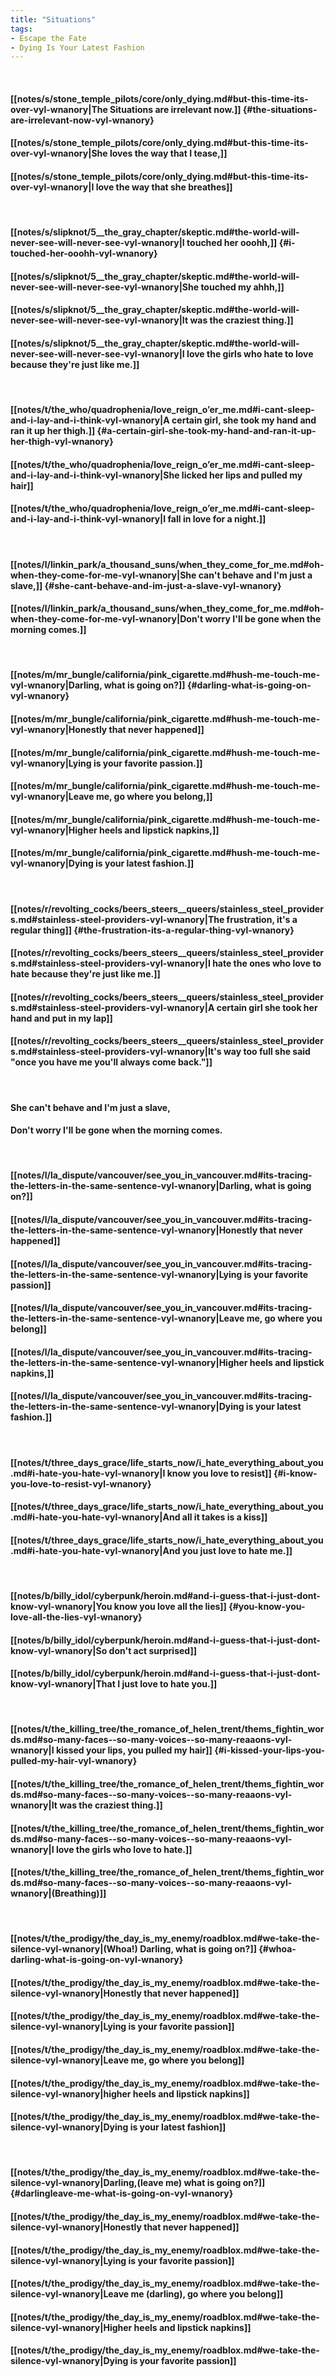 ```yaml
---
title: "Situations"
tags:
- Escape the Fate
- Dying Is Your Latest Fashion
---
```

&nbsp;
#### [[notes/s/stone_temple_pilots/core/only_dying.md#but-this-time-its-over-vyl-wnanory|The Situations are irrelevant now.]] {#the-situations-are-irrelevant-now-vyl-wnanory}
#### [[notes/s/stone_temple_pilots/core/only_dying.md#but-this-time-its-over-vyl-wnanory|She loves the way that I tease,]]
#### [[notes/s/stone_temple_pilots/core/only_dying.md#but-this-time-its-over-vyl-wnanory|I love the way that she breathes]]
&nbsp;
#### [[notes/s/slipknot/5__the_gray_chapter/skeptic.md#the-world-will-never-see-will-never-see-vyl-wnanory|I touched her ooohh,]] {#i-touched-her-ooohh-vyl-wnanory}
#### [[notes/s/slipknot/5__the_gray_chapter/skeptic.md#the-world-will-never-see-will-never-see-vyl-wnanory|She touched my ahhh,]]
#### [[notes/s/slipknot/5__the_gray_chapter/skeptic.md#the-world-will-never-see-will-never-see-vyl-wnanory|It was the craziest thing.]]
#### [[notes/s/slipknot/5__the_gray_chapter/skeptic.md#the-world-will-never-see-will-never-see-vyl-wnanory|I love the girls who hate to love because they're just like me.]]
&nbsp;
#### [[notes/t/the_who/quadrophenia/love_reign_o’er_me.md#i-cant-sleep-and-i-lay-and-i-think-vyl-wnanory|A certain girl, she took my hand and ran it up her thigh.]] {#a-certain-girl-she-took-my-hand-and-ran-it-up-her-thigh-vyl-wnanory}
#### [[notes/t/the_who/quadrophenia/love_reign_o’er_me.md#i-cant-sleep-and-i-lay-and-i-think-vyl-wnanory|She licked her lips and pulled my hair]]
#### [[notes/t/the_who/quadrophenia/love_reign_o’er_me.md#i-cant-sleep-and-i-lay-and-i-think-vyl-wnanory|I fall in love for a night.]]
&nbsp;
#### [[notes/l/linkin_park/a_thousand_suns/when_they_come_for_me.md#oh-when-they-come-for-me-vyl-wnanory|She can't behave and I'm just a slave,]] {#she-cant-behave-and-im-just-a-slave-vyl-wnanory}
#### [[notes/l/linkin_park/a_thousand_suns/when_they_come_for_me.md#oh-when-they-come-for-me-vyl-wnanory|Don't worry I'll be gone when the morning comes.]]
&nbsp;
#### [[notes/m/mr_bungle/california/pink_cigarette.md#hush-me-touch-me-vyl-wnanory|Darling, what is going on?]] {#darling-what-is-going-on-vyl-wnanory}
#### [[notes/m/mr_bungle/california/pink_cigarette.md#hush-me-touch-me-vyl-wnanory|Honestly that never happened]]
#### [[notes/m/mr_bungle/california/pink_cigarette.md#hush-me-touch-me-vyl-wnanory|Lying is your favorite passion.]]
#### [[notes/m/mr_bungle/california/pink_cigarette.md#hush-me-touch-me-vyl-wnanory|Leave me, go where you belong,]]
#### [[notes/m/mr_bungle/california/pink_cigarette.md#hush-me-touch-me-vyl-wnanory|Higher heels and lipstick napkins,]]
#### [[notes/m/mr_bungle/california/pink_cigarette.md#hush-me-touch-me-vyl-wnanory|Dying is your latest fashion.]]
&nbsp;
#### [[notes/r/revolting_cocks/beers_steers__queers/stainless_steel_providers.md#stainless-steel-providers-vyl-wnanory|The frustration, it's a regular thing]] {#the-frustration-its-a-regular-thing-vyl-wnanory}
#### [[notes/r/revolting_cocks/beers_steers__queers/stainless_steel_providers.md#stainless-steel-providers-vyl-wnanory|I hate the ones who love to hate because they're just like me.]]
#### [[notes/r/revolting_cocks/beers_steers__queers/stainless_steel_providers.md#stainless-steel-providers-vyl-wnanory|A certain girl she took her hand and put in my lap]]
#### [[notes/r/revolting_cocks/beers_steers__queers/stainless_steel_providers.md#stainless-steel-providers-vyl-wnanory|It's way too full she said "once you have me you'll always come back."]]
&nbsp;
#### She can't behave and I'm just a slave,
#### Don't worry I'll be gone when the morning comes.
&nbsp;
#### [[notes/l/la_dispute/vancouver/see_you_in_vancouver.md#its-tracing-the-letters-in-the-same-sentence-vyl-wnanory|Darling, what is going on?]]
#### [[notes/l/la_dispute/vancouver/see_you_in_vancouver.md#its-tracing-the-letters-in-the-same-sentence-vyl-wnanory|Honestly that never happened]]
#### [[notes/l/la_dispute/vancouver/see_you_in_vancouver.md#its-tracing-the-letters-in-the-same-sentence-vyl-wnanory|Lying is your favorite passion]]
#### [[notes/l/la_dispute/vancouver/see_you_in_vancouver.md#its-tracing-the-letters-in-the-same-sentence-vyl-wnanory|Leave me, go where you belong]]
#### [[notes/l/la_dispute/vancouver/see_you_in_vancouver.md#its-tracing-the-letters-in-the-same-sentence-vyl-wnanory|Higher heels and lipstick napkins,]]
#### [[notes/l/la_dispute/vancouver/see_you_in_vancouver.md#its-tracing-the-letters-in-the-same-sentence-vyl-wnanory|Dying is your latest fashion.]]
&nbsp;
#### [[notes/t/three_days_grace/life_starts_now/i_hate_everything_about_you.md#i-hate-you-hate-vyl-wnanory|I know you love to resist]] {#i-know-you-love-to-resist-vyl-wnanory}
#### [[notes/t/three_days_grace/life_starts_now/i_hate_everything_about_you.md#i-hate-you-hate-vyl-wnanory|And all it takes is a kiss]]
#### [[notes/t/three_days_grace/life_starts_now/i_hate_everything_about_you.md#i-hate-you-hate-vyl-wnanory|And you just love to hate me.]]
&nbsp;
#### [[notes/b/billy_idol/cyberpunk/heroin.md#and-i-guess-that-i-just-dont-know-vyl-wnanory|You know you love all the lies]] {#you-know-you-love-all-the-lies-vyl-wnanory}
#### [[notes/b/billy_idol/cyberpunk/heroin.md#and-i-guess-that-i-just-dont-know-vyl-wnanory|So don't act surprised]]
#### [[notes/b/billy_idol/cyberpunk/heroin.md#and-i-guess-that-i-just-dont-know-vyl-wnanory|That I just love to hate you.]]
&nbsp;
#### [[notes/t/the_killing_tree/the_romance_of_helen_trent/thems_fightin_words.md#so-many-faces--so-many-voices--so-many-reaaons-vyl-wnanory|I kissed your lips, you pulled my hair]] {#i-kissed-your-lips-you-pulled-my-hair-vyl-wnanory}
#### [[notes/t/the_killing_tree/the_romance_of_helen_trent/thems_fightin_words.md#so-many-faces--so-many-voices--so-many-reaaons-vyl-wnanory|It was the craziest thing.]]
#### [[notes/t/the_killing_tree/the_romance_of_helen_trent/thems_fightin_words.md#so-many-faces--so-many-voices--so-many-reaaons-vyl-wnanory|I love the girls who love to hate.]]
#### [[notes/t/the_killing_tree/the_romance_of_helen_trent/thems_fightin_words.md#so-many-faces--so-many-voices--so-many-reaaons-vyl-wnanory|(Breathing)]]
&nbsp;
#### [[notes/t/the_prodigy/the_day_is_my_enemy/roadblox.md#we-take-the-silence-vyl-wnanory|(Whoa!) Darling, what is going on?]] {#whoa-darling-what-is-going-on-vyl-wnanory}
#### [[notes/t/the_prodigy/the_day_is_my_enemy/roadblox.md#we-take-the-silence-vyl-wnanory|Honestly that never happened]]
#### [[notes/t/the_prodigy/the_day_is_my_enemy/roadblox.md#we-take-the-silence-vyl-wnanory|Lying is your favorite passion]]
#### [[notes/t/the_prodigy/the_day_is_my_enemy/roadblox.md#we-take-the-silence-vyl-wnanory|Leave me, go where you belong]]
#### [[notes/t/the_prodigy/the_day_is_my_enemy/roadblox.md#we-take-the-silence-vyl-wnanory|higher heels and lipstick napkins]]
#### [[notes/t/the_prodigy/the_day_is_my_enemy/roadblox.md#we-take-the-silence-vyl-wnanory|Dying is your latest fashion]]
&nbsp;
#### [[notes/t/the_prodigy/the_day_is_my_enemy/roadblox.md#we-take-the-silence-vyl-wnanory|Darling,(leave me) what is going on?]] {#darlingleave-me-what-is-going-on-vyl-wnanory}
#### [[notes/t/the_prodigy/the_day_is_my_enemy/roadblox.md#we-take-the-silence-vyl-wnanory|Honestly that never happened]]
#### [[notes/t/the_prodigy/the_day_is_my_enemy/roadblox.md#we-take-the-silence-vyl-wnanory|Lying is your favorite passion]]
#### [[notes/t/the_prodigy/the_day_is_my_enemy/roadblox.md#we-take-the-silence-vyl-wnanory|Leave me (darling), go where you belong]]
#### [[notes/t/the_prodigy/the_day_is_my_enemy/roadblox.md#we-take-the-silence-vyl-wnanory|Higher heels and lipstick napkins]]
#### [[notes/t/the_prodigy/the_day_is_my_enemy/roadblox.md#we-take-the-silence-vyl-wnanory|Dying is your favorite passion]]
